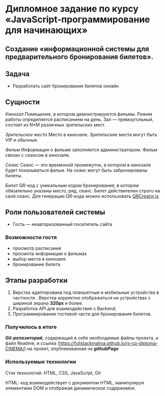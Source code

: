 # Дипломное задание по курсу «JavaScript-программирование для начинающих»

## Создание «информационной системы для предварительного бронирования билетов».

## Задача

-   Разработать сайт бронирования билетов онлайн

## Сущности

_Кинозал_  Помещение, в котором демонстрируются фильмы. Режим работы определяется расписанием на день. Зал — прямоугольный, состоит из N*M различных зрительских мест.

_Зрительское место_  Место в кинозале. Зрительские места могут быть VIP и обычные.

_Фильм_  Информация о фильме заполняется администратором. Фильм связан с сеансом в кинозале.

_Сеанс_  Сеанс — это временной промежуток, в котором в кинозале будет показываться фильм. На сеанс могут быть забронированы билеты.

_Билет_  QR-код c уникальным кодом бронирования, в котором обязательно указаны место, ряд, сеанс. Билет действителен строго на свой сеанс. Для генерации QR-кода можно использовать [QRCreator.js](https://github.com/slesareva-gala/QR-Code)

## Роли пользователей системы

-   Гость — неавторизованный посетитель сайта

### Возможности гостя

-   просмотр расписания
-   просмотр информации о фильмах
-   выбор места в кинозале
-   бронирование билета

## Этапы разработки

1.  Верстка адaптирована под планшетные и мобильные устройства в частности .
Верстка корректно отображаться на устройствах с шириной экрана **320px** и более.
2. Разработка API для взаимодействия с Backend.
3. Программирование гостевой части для бронирования билетов.

### Получилось в итоге

***Git-репозиторий***, содержащий в себе необходимые файлы проекта, и файл Readme, и ссылка (https://fullstackmalina.github.io/js-cp-diploma-CINEMA/) на проект, опубликованная на ***githubPage***

### Используемые технологии
Стэк технологий: HTML, CSS, JavaScript, Git


HTML: код взаимодействует с документом HTML, манипулируя элементами DOM и отображая динамическое содержимое.

